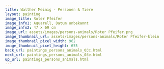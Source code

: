 ```yaml
---
title: Walther Meinig - Personen & Tiere
layout: painting
image_title: Roter Pfeifer
image_info1: Aquarell, Datum unbekannt
image_info2: 47 x 69 cm
image_url: assets/images/persons-animals/Roter Pfeifer.png
image_thumbnail_url: assets/images/persons-animals/Roter Pfeifer-klein.png
image_thumbnail_pixel_width: 962
image_thumbnail_pixel_height: 655
back_url: paintings_persons_animals_03c.html
next_url: paintings_persons_animals_03e.html
up_url: paintings_persons_animals.html
---
```

